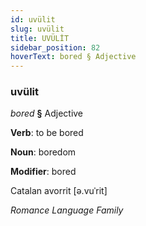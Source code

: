 ```yaml
---
id: uvülit
slug: uvülit
title: UVÜLİT
sidebar_position: 82
hoverText: bored § Adjective
---
```


### uvülit

*bored* **§** Adjective

**Verb**: to be bored

**Noun**: boredom

**Modifier**: bored

Catalan avorrit [ə.vuˈrit]

*Romance Language Family*